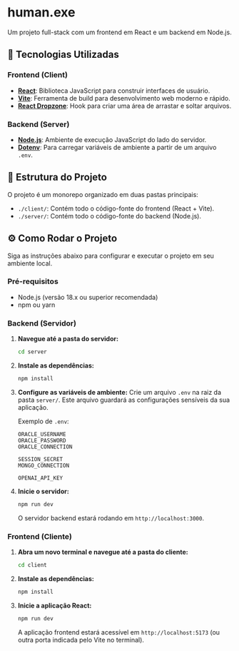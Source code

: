 # human.exe

Um projeto full-stack com um frontend em React e um backend em Node.js.

## 🚀 Tecnologias Utilizadas

### Frontend (Client)
-   **[React](https://reactjs.org/)**: Biblioteca JavaScript para construir interfaces de usuário.
-   **[Vite](https://vitejs.dev/)**: Ferramenta de build para desenvolvimento web moderno e rápido.
-   **[React Dropzone](https://react-dropzone.js.org/)**: Hook para criar uma área de arrastar e soltar arquivos.

### Backend (Server)
-   **[Node.js](https://nodejs.org/)**: Ambiente de execução JavaScript do lado do servidor.
-   **[Dotenv](https://github.com/motdotla/dotenv)**: Para carregar variáveis de ambiente a partir de um arquivo `.env`.

## 📂 Estrutura do Projeto

O projeto é um monorepo organizado em duas pastas principais:

-   `./client/`: Contém todo o código-fonte do frontend (React + Vite).
-   `./server/`: Contém todo o código-fonte do backend (Node.js).

## ⚙️ Como Rodar o Projeto

Siga as instruções abaixo para configurar e executar o projeto em seu ambiente local.

### Pré-requisitos

-   Node.js (versão 18.x ou superior recomendada)
-   npm ou yarn

### Backend (Servidor)

1.  **Navegue até a pasta do servidor:**
    ```bash
    cd server
    ```

2.  **Instale as dependências:**
    ```bash
    npm install
    ```

3.  **Configure as variáveis de ambiente:**
    Crie um arquivo `.env` na raiz da pasta `server/`. Este arquivo guardará as configurações sensíveis da sua aplicação.
    
    Exemplo de `.env`:
    ```env
    ORACLE_USERNAME
    ORACLE_PASSWORD
    ORACLE_CONNECTION

    SESSION_SECRET
    MONGO_CONNECTION

    OPENAI_API_KEY
    ```

4.  **Inicie o servidor:**
    ```bash
    npm run dev
    ```
    O servidor backend estará rodando em `http://localhost:3000`.

### Frontend (Cliente)

1.  **Abra um novo terminal e navegue até a pasta do cliente:**
    ```bash
    cd client
    ```

2.  **Instale as dependências:**
    ```bash
    npm install
    ```

3.  **Inicie a aplicação React:**
    ```bash
    npm run dev
    ```
    A aplicação frontend estará acessível em `http://localhost:5173` (ou outra porta indicada pelo Vite no terminal).
